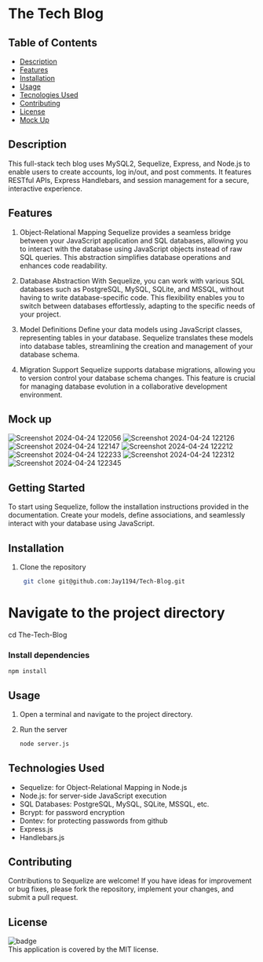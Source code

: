 # The Tech Blog

## Table of Contents

  - [Description](#description)
  - [Features](#features)
  - [Installation](#installation)
  - [Usage](#usage)
  - [Tecnologies Used](#technologies-used)
  - [Contributing](#contributing)
  - [License](#license)
  - [Mock Up](#mock-up)

## Description
This full-stack tech blog uses MySQL2, Sequelize, Express, and Node.js to enable users to create accounts, log in/out, and post comments. It features RESTful APIs, Express Handlebars, and session management for a secure, interactive experience.

## Features

1. Object-Relational Mapping
Sequelize provides a seamless bridge between your JavaScript application and SQL databases, allowing you to interact with the database using JavaScript objects instead of raw SQL queries. This abstraction simplifies database operations and enhances code readability.

2. Database Abstraction
With Sequelize, you can work with various SQL databases such as PostgreSQL, MySQL, SQLite, and MSSQL, without having to write database-specific code. This flexibility enables you to switch between databases effortlessly, adapting to the specific needs of your project.

3. Model Definitions
Define your data models using JavaScript classes, representing tables in your database. Sequelize translates these models into database tables, streamlining the creation and management of your database schema.

4. Migration Support
Sequelize supports database migrations, allowing you to version control your database schema changes. This feature is crucial for managing database evolution in a collaborative development environment.

## Mock up
![Screenshot 2024-04-24 122056](https://github.com/Jay1194/Tech-Blog/assets/105843570/3959515f-b3d1-437e-b2b4-81b4238c721b)
![Screenshot 2024-04-24 122126](https://github.com/Jay1194/Tech-Blog/assets/105843570/410ad559-5964-4535-a79f-5b0c882d8bde)
![Screenshot 2024-04-24 122147](https://github.com/Jay1194/Tech-Blog/assets/105843570/c8817a80-0ae5-4c72-a7a0-a2ae24098089)
![Screenshot 2024-04-24 122212](https://github.com/Jay1194/Tech-Blog/assets/105843570/dac22a0c-6064-45b7-8e90-390daf96167c)
![Screenshot 2024-04-24 122233](https://github.com/Jay1194/Tech-Blog/assets/105843570/287745d7-1e1d-49fd-ae3e-a0f3ada5a03f)
![Screenshot 2024-04-24 122312](https://github.com/Jay1194/Tech-Blog/assets/105843570/2e412f0e-735c-44f4-abe9-8b36c1eed402)
![Screenshot 2024-04-24 122345](https://github.com/Jay1194/Tech-Blog/assets/105843570/56965ff9-82d6-49c5-b40d-7c32780bb539)

## Getting Started
To start using Sequelize, follow the installation instructions provided in the documentation. Create your models, define associations, and seamlessly interact with your database using JavaScript.

## Installation

1. Clone the repository
   
   ```bash
    git clone git@github.com:Jay1194/Tech-Blog.git

 # Navigate to the project directory
   cd The-Tech-Blog
   
### Install dependencies
    npm install

## Usage
1. Open a terminal and navigate to the project directory.
2. Run the server
   
   ```bash
   node server.js

## Technologies Used
- Sequelize: for Object-Relational Mapping in Node.js
- Node.js: for server-side JavaScript execution
- SQL Databases: PostgreSQL, MySQL, SQLite, MSSQL, etc.
- Bcrypt: for password encryption
- Dontev: for protecting passwords from github
- Express.js
- Handlebars.js



  
## Contributing
Contributions to Sequelize are welcome! If you have ideas for improvement or bug fixes, please fork the repository, implement your changes, and submit a pull request.

## License
![badge](https://img.shields.io/badge/license-MIT-brightgreen)
<br />
This application is covered by the MIT license. 
